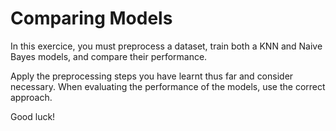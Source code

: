 # Comparing Models

In this exercice, you must preprocess a dataset, train both a KNN and Naive Bayes models, and compare their performance.

Apply the preprocessing steps you have learnt thus far and consider necessary. When evaluating the performance of the models, use the correct approach.

Good luck!


